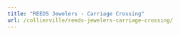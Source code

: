```yaml
---
title: "REEDS Jewelers - Carriage Crossing"
url: /collierville/reeds-jewelers-carriage-crossing/
---
```

